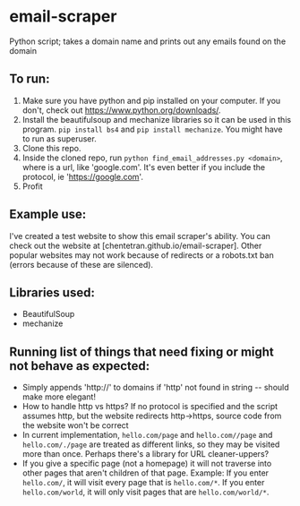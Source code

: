 # email-scraper
Python script; takes a domain name and prints out any emails found on the domain

## To run:
 1. Make sure you have python and pip installed on your computer. If you don't, check out https://www.python.org/downloads/.
 2. Install the beautifulsoup and mechanize libraries so it can be used in this program. `pip install bs4` and `pip install mechanize`. You might have to run as superuser.
 3. Clone this repo.
 4. Inside the cloned repo, run `python find_email_addresses.py <domain>`, where <domain> is a url, like 'google.com'. It's even better if you include the protocol, ie 'https://google.com'.
 5. Profit

## Example use:
I've created a test website to show this email scraper's ability. You can check out the website at [chentetran.github.io/email-scraper]. Other popular websites may not work because of redirects or a robots.txt ban (errors because of these are silenced).


## Libraries used:
 - BeautifulSoup
 - mechanize

## Running list of things that need fixing or might not behave as expected:
 - Simply appends 'http://' to domains if 'http' not found in string -- should make more elegant!
 - How to handle http vs https? If no protocol is specified and the script assumes http, but the website redirects http->https, source code from the website won't be correct
 - In current implementation, `hello.com/page` and `hello.com//page` and `hello.com/./page` are treated as different links, so they may be visited more than once. Perhaps there's a library for URL cleaner-uppers?
 - If you give a specific page (not a homepage) it will not traverse into other pages that aren't children of that page.
   Example: If you enter `hello.com/`, it will visit every page that is `hello.com/*`.
   If you enter `hello.com/world`, it will only visit pages that are `hello.com/world/*`.



